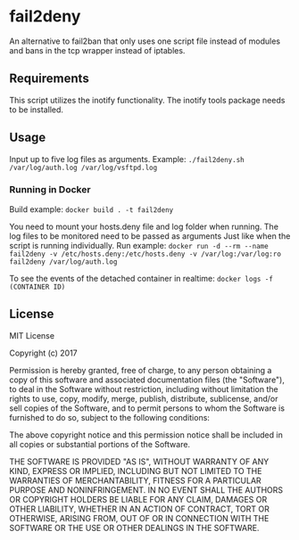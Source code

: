 # fail2deny
An alternative to fail2ban that only uses one script file instead of modules and bans in the tcp wrapper instead of iptables.

## Requirements
This script utilizes the inotify functionality. The inotify tools package needs to be installed.

## Usage
Input up to five log files as arguments.
Example:
```./fail2deny.sh /var/log/auth.log /var/log/vsftpd.log```

### Running in Docker
Build example:
```docker build . -t fail2deny```

You need to mount your hosts.deny file and log folder when running. The log files to be monitored need to be passed as arguments Just like when the script is running individually.
Run example:
```docker run -d --rm --name fail2deny -v /etc/hosts.deny:/etc/hosts.deny -v /var/log:/var/log:ro fail2deny /var/log/auth.log``` 

To see the events of the detached container in realtime:
```docker logs -f (CONTAINER ID)```

## License

MIT License

Copyright (c) 2017

Permission is hereby granted, free of charge, to any person obtaining a copy
of this software and associated documentation files (the "Software"), to deal
in the Software without restriction, including without limitation the rights
to use, copy, modify, merge, publish, distribute, sublicense, and/or sell
copies of the Software, and to permit persons to whom the Software is
furnished to do so, subject to the following conditions:

The above copyright notice and this permission notice shall be included in all
copies or substantial portions of the Software.

THE SOFTWARE IS PROVIDED "AS IS", WITHOUT WARRANTY OF ANY KIND, EXPRESS OR
IMPLIED, INCLUDING BUT NOT LIMITED TO THE WARRANTIES OF MERCHANTABILITY,
FITNESS FOR A PARTICULAR PURPOSE AND NONINFRINGEMENT. IN NO EVENT SHALL THE
AUTHORS OR COPYRIGHT HOLDERS BE LIABLE FOR ANY CLAIM, DAMAGES OR OTHER
LIABILITY, WHETHER IN AN ACTION OF CONTRACT, TORT OR OTHERWISE, ARISING FROM,
OUT OF OR IN CONNECTION WITH THE SOFTWARE OR THE USE OR OTHER DEALINGS IN THE
SOFTWARE.

